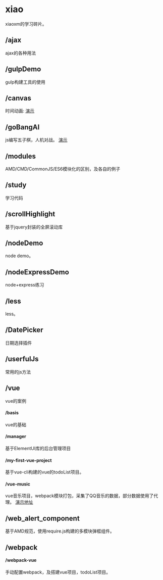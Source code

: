 # xiao
xiaoxm的学习碎片。


## /ajax
ajax的各种用法

## /gulpDemo
gulp构建工具的使用

## /canvas
时间动画: [演示](https://xiaoxmok.github.io/xiao/canvas/countdown/index.html)

## /goBangAI
js编写五子棋，人机对战。
[演示](https://xiaoxmok.github.io/xiao/goBangAI/index.html)

## /modules
AMD/CMD/CommonJS/ES6模块化的区别，及各自的例子

## /study
学习代码

## /scrollHighlight
基于jquery封装的全屏滚动库

## /nodeDemo
node demo。

## /nodeExpressDemo
node+express练习

## /less
less。

## /DatePicker
日期选择插件

## /userfulJs
常用的js方法

## /vue
vue的案例
#### /basis
vue的基础
#### /manager
基于ElementUI库的后台管理项目
#### /my-first-vue-project
基于vue-cli构建的vue的todoList项目。
#### /vue-music
vue音乐项目，webpack模块打包，采集了QQ音乐的数据，部分数据使用了代理。
[演示地址](https://xiaoxmok.github.io/xiao/vue/vue-music/dist/index.html)


## /web_alert_component
基于AMD规范，使用require.js构建的多模块弹框组件。

## /webpack
#### /webpack-vue
手动配置webpack，及搭建vue项目，todoList项目。
